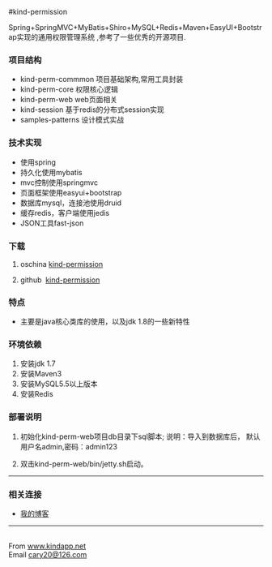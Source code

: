 #kind-permission
<div>
    <p>
        Spring+SpringMVC+MyBatis+Shiro+MySQL+Redis+Maven+EasyUI+Bootstrap实现的通用权限管理系统 ,参考了一些优秀的开源项目.
    </p>
</div>
<div>
    <h3>项目结构</h3>
    <ul>
        <li>kind-perm-commmon 项目基础架构,常用工具封装</li>
        <li>kind-perm-core    权限核心逻辑</li>
        <li>kind-perm-web     web页面相关</li>
        <li>kind-session      基于redis的分布式session实现</li>
        <li>samples-patterns  设计模式实战</li>
    </ul>
</div>
<div>
    <h3>技术实现</h3>
    <ul>
        <li>使用spring</li>
        <li>持久化使用mybatis</li>
        <li>mvc控制使用springmvc</li>
        <li>页面框架使用easyui+bootstrap</li>
        <li>数据库mysql，连接池使用druid</li>
        <li>缓存redis，客户端使用jedis</li>
        <li>JSON工具fast-json</li>
    </ul>
</div>
<div>
    <h3>下载</h3>
    <ol>
        <li><p>oschina <a href="https://git.oschina.net/weiguo21/kind-permission.git">kind-permission</a></p></li>
        <li><p>github &nbsp;<a href="https://github.com/weiguo21/kind-permission.git">kind-permission</a></p></li>
    </ol>
</div>

<div>
    <h3>特点</h3>
    <ul>
        <li>主要是java核心类库的使用，以及jdk 1.8的一些新特性</li>
    </ul>
</div>

<div>
    <h3>环境依赖</h3>
    <ol>
        <li>安装jdk 1.7</li>
        <li>安装Maven3</li>
        <li>安装MySQL5.5以上版本</li>
        <li>安装Redis</li>
    </ol>
</div>

<div>
    <h3>部署说明</h3>
    <ol>
        <li>
            <p>初始化kind-perm-web项目db目录下sql脚本;
                说明：导入到数据库后，
                默认用户名admin,密码：admin123
            </p>
        </li>
        <li>双击kind-perm-web/bin/jetty.sh启动。</li>
    </ol>
</div>

<hr/>
<div>
    <h3>相关连接</h3>
    <ul>
        <li><a href="http://www.cnblogs.com/weiguo21">我的博客</a></li>
    </ul>
</div>

<hr/>
<div>
    <br/>
    From <a href="">www.kindapp.net</a>
    <br/>
    Email <a href="mailto:cary20@126.com">cary20@126.com</a>
</div>

